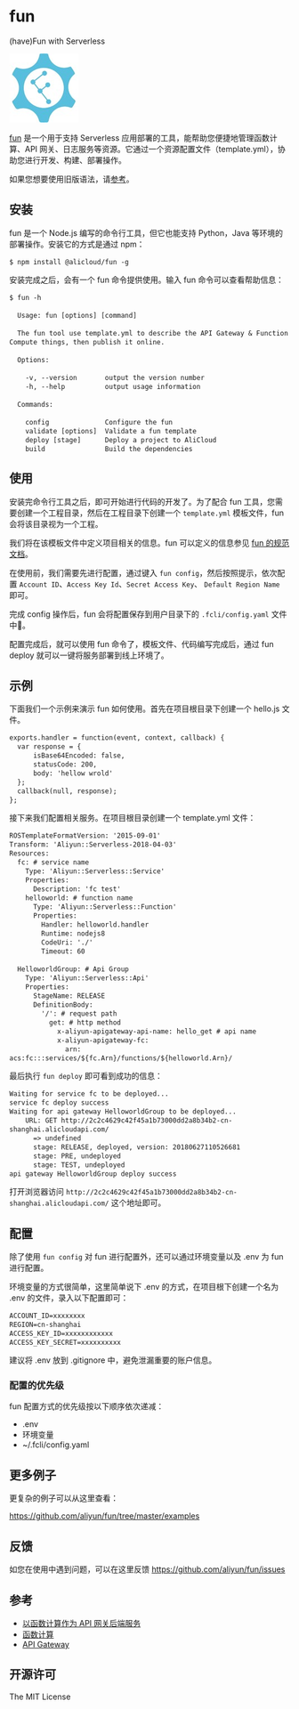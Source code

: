 # fun

(have)Fun with Serverless

![logo.jpg](./logo.jpg)

[fun](https://github.com/aliyun/fun) 是一个用于支持 Serverless 应用部署的工具，能帮助您便捷地管理函数计算、API 网关、日志服务等资源。它通过一个资源配置文件（template.yml），协助您进行开发、构建、部署操作。

如果您想要使用旧版语法，请[参考](./README.old.md)。

## 安装

fun 是一个 Node.js 编写的命令行工具，但它也能支持 Python，Java 等环境的部署操作。安装它的方式是通过 npm：

```
$ npm install @alicloud/fun -g
```

安装完成之后，会有一个 fun 命令提供使用。输入 fun 命令可以查看帮助信息：

```
$ fun -h

  Usage: fun [options] [command]

  The fun tool use template.yml to describe the API Gateway & Function Compute things, then publish it online.

  Options:

    -v, --version       output the version number
    -h, --help          output usage information

  Commands:

    config              Configure the fun
    validate [options]  Validate a fun template
    deploy [stage]      Deploy a project to AliCloud
    build               Build the dependencies
```

## 使用

安装完命令行工具之后，即可开始进行代码的开发了。为了配合 fun 工具，您需要创建一个工程目录，然后在工程目录下创建一个 `template.yml` 模板文件，fun 会将该目录视为一个工程。

我们将在该模板文件中定义项目相关的信息。fun 可以定义的信息参见 [fun 的规范文档](https://github.com/aliyun/fun/blob/spec_for_ros/docs/specs/2018-04-03-zh-cn.md)。

在使用前，我们需要先进行配置，通过键入 `fun config`，然后按照提示，依次配置 `Account ID`、`Access Key Id`、`Secret Access Key`、 `Default Region Name` 即可。

完成 config 操作后，fun 会将配置保存到用户目录下的 `.fcli/config.yaml` 文件中。

配置完成后，就可以使用 fun 命令了，模板文件、代码编写完成后，通过 fun deploy 就可以一键将服务部署到线上环境了。

## 示例

下面我们一个示例来演示 fun 如何使用。首先在项目根目录下创建一个 hello.js 文件。

```
exports.handler = function(event, context, callback) {
  var response = {
      isBase64Encoded: false,
      statusCode: 200,
      body: 'hellow wrold'
  };
  callback(null, response);
};
```

接下来我们配置相关服务。在项目根目录创建一个 template.yml 文件：

```
ROSTemplateFormatVersion: '2015-09-01'
Transform: 'Aliyun::Serverless-2018-04-03'
Resources:
  fc: # service name
    Type: 'Aliyun::Serverless::Service'
    Properties:
      Description: 'fc test'
    helloworld: # function name
      Type: 'Aliyun::Serverless::Function'
      Properties:
        Handler: helloworld.handler
        Runtime: nodejs8
        CodeUri: './'
        Timeout: 60

  HelloworldGroup: # Api Group
    Type: 'Aliyun::Serverless::Api'
    Properties:
      StageName: RELEASE
      DefinitionBody:
        '/': # request path
          get: # http method
            x-aliyun-apigateway-api-name: hello_get # api name
            x-aliyun-apigateway-fc:
              arn: acs:fc:::services/${fc.Arn}/functions/${helloworld.Arn}/    
```

最后执行 `fun deploy` 即可看到成功的信息：

```
Waiting for service fc to be deployed...
service fc deploy success
Waiting for api gateway HelloworldGroup to be deployed...
    URL: GET http://2c2c4629c42f45a1b73000dd2a8b34b2-cn-shanghai.alicloudapi.com/
      => undefined
      stage: RELEASE, deployed, version: 20180627110526681
      stage: PRE, undeployed
      stage: TEST, undeployed
api gateway HelloworldGroup deploy success
```

打开浏览器访问 `http://2c2c4629c42f45a1b73000dd2a8b34b2-cn-shanghai.alicloudapi.com/` 这个地址即可。

## 配置

除了使用 `fun config` 对 fun 进行配置外，还可以通过环境变量以及 .env 为 fun 进行配置。

环境变量的方式很简单，这里简单说下 .env 的方式，在项目根下创建一个名为 .env 的文件，录入以下配置即可：

```
ACCOUNT_ID=xxxxxxxx
REGION=cn-shanghai
ACCESS_KEY_ID=xxxxxxxxxxxx
ACCESS_KEY_SECRET=xxxxxxxxxx
```

建议将 .env 放到 .gitignore 中，避免泄漏重要的账户信息。

### 配置的优先级

fun 配置方式的优先级按以下顺序依次递减：

- .env
- 环境变量
- ~/.fcli/config.yaml

## 更多例子

更复杂的例子可以从这里查看：

https://github.com/aliyun/fun/tree/master/examples

## 反馈

如您在使用中遇到问题，可以在这里反馈 https://github.com/aliyun/fun/issues

## 参考

- [以函数计算作为 API 网关后端服务](https://help.aliyun.com/document_detail/54788.html)
- [函数计算](https://www.aliyun.com/product/fc)
- [API Gateway](https://www.aliyun.com/product/apigateway)

## 开源许可

The MIT License
